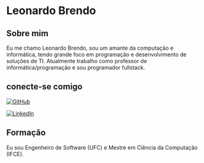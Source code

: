 # Leonardo Brendo

## Sobre mim
Eu me chamo Leonardo Brendo, sou um amante da computação e informática, tendo grande foco em programação e desenvolvimento de soluções de TI. Atualmente trabalho como professor de informática/programação e sou programador fullstack.


## conecte-se comigo
[![GitHub](https://img.shields.io/badge/GitHub-ec63a1?style=for-the-badge&logo=github&logoColor=0E76A8)](https://github.com/LeonardoBrendo)


[![LinkedIn](https://img.shields.io/badge/LinkedIn-000?style=for-the-badge&logo=linkedin&logoColor=0E76A8)](https://www.linkedin.com/in/leonardo-gomes777/)


## Formação
Eu sou Engenheiro de Software (UFC) e Mestre em Ciência da Computação (IFCE).